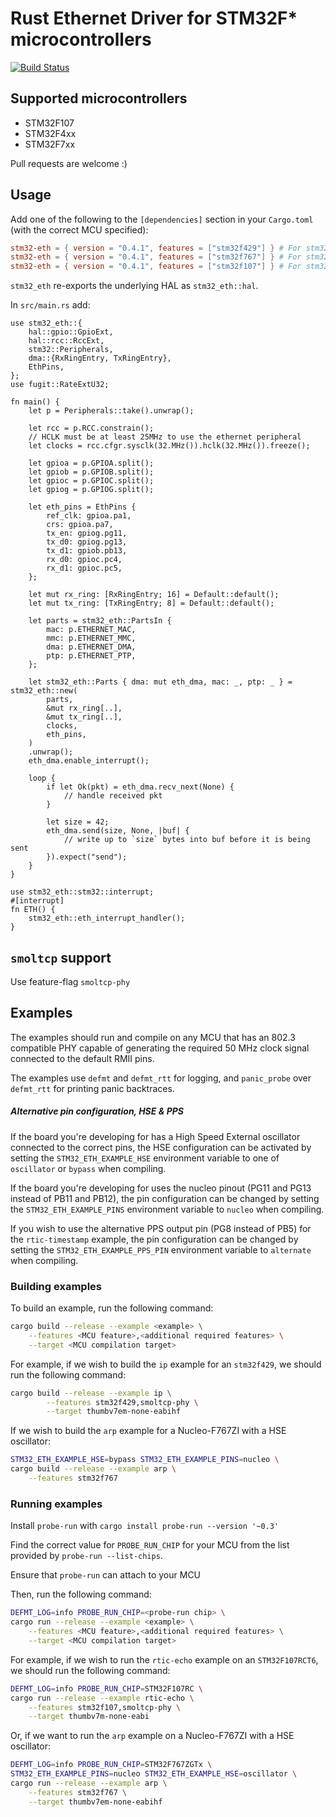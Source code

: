# Rust Ethernet Driver for STM32F* microcontrollers

[![Build Status](https://travis-ci.org/stm32-rs/stm32-eth.svg?branch=master)](https://travis-ci.org/stm32-rs/stm32-eth)

## Supported microcontrollers

* STM32F107
* STM32F4xx
* STM32F7xx

Pull requests are welcome :)

## Usage

Add one of the following to the `[dependencies]` section in your `Cargo.toml` (with the correct MCU specified):

```toml
stm32-eth = { version = "0.4.1", features = ["stm32f429"] } # For stm32f4xx-like MCUs
stm32-eth = { version = "0.4.1", features = ["stm32f767"] } # For stm32f7xx-like MCUs
stm32-eth = { version = "0.4.1", features = ["stm32f107"] } # For stm32f107
```

`stm32_eth` re-exports the underlying HAL as `stm32_eth::hal`.

In `src/main.rs` add:

```rust,no_run
use stm32_eth::{
    hal::gpio::GpioExt,
    hal::rcc::RccExt,
    stm32::Peripherals,
    dma::{RxRingEntry, TxRingEntry},
    EthPins,
};
use fugit::RateExtU32;

fn main() {
    let p = Peripherals::take().unwrap();

    let rcc = p.RCC.constrain();
    // HCLK must be at least 25MHz to use the ethernet peripheral
    let clocks = rcc.cfgr.sysclk(32.MHz()).hclk(32.MHz()).freeze();

    let gpioa = p.GPIOA.split();
    let gpiob = p.GPIOB.split();
    let gpioc = p.GPIOC.split();
    let gpiog = p.GPIOG.split();

    let eth_pins = EthPins {
        ref_clk: gpioa.pa1,
        crs: gpioa.pa7,
        tx_en: gpiog.pg11,
        tx_d0: gpiog.pg13,
        tx_d1: gpiob.pb13,
        rx_d0: gpioc.pc4,
        rx_d1: gpioc.pc5,
    };

    let mut rx_ring: [RxRingEntry; 16] = Default::default();
    let mut tx_ring: [TxRingEntry; 8] = Default::default();

    let parts = stm32_eth::PartsIn {
        mac: p.ETHERNET_MAC,
        mmc: p.ETHERNET_MMC,
        dma: p.ETHERNET_DMA,
        ptp: p.ETHERNET_PTP,
    };

    let stm32_eth::Parts { dma: mut eth_dma, mac: _, ptp: _ } = stm32_eth::new(
        parts,
        &mut rx_ring[..],
        &mut tx_ring[..],
        clocks,
        eth_pins,
    )
    .unwrap();
    eth_dma.enable_interrupt();

    loop {
        if let Ok(pkt) = eth_dma.recv_next(None) {
            // handle received pkt
        }

        let size = 42;
        eth_dma.send(size, None, |buf| {
            // write up to `size` bytes into buf before it is being sent
        }).expect("send");
    }
}

use stm32_eth::stm32::interrupt;
#[interrupt]
fn ETH() {
    stm32_eth::eth_interrupt_handler();
}
```


## `smoltcp` support

Use feature-flag `smoltcp-phy`

## Examples

The examples should run and compile on any MCU that has an 802.3 compatible PHY capable of generating the required 50 MHz clock signal connected to the default RMII pins.

The examples use `defmt` and `defmt_rtt` for logging, and `panic_probe` over `defmt_rtt` for printing panic backtraces.

##### Alternative pin configuration, HSE & PPS

If the board you're developing for has a High Speed External oscillator connected to the correct pins, the HSE configuration can be activated by setting the `STM32_ETH_EXAMPLE_HSE` environment variable to one of `oscillator` or `bypass` when compiling.

If the board you're developing for uses the nucleo pinout (PG11 and PG13 instead of PB11 and PB12), the pin configuration can be changed by setting the `STM32_ETH_EXAMPLE_PINS` environment variable to `nucleo` when compiling.

If you wish to use the alternative PPS output pin (PG8 instead of PB5) for the `rtic-timestamp` example, the pin configuration can be changed by setting the `STM32_ETH_EXAMPLE_PPS_PIN` environment variable to `alternate` when compiling.

### Building examples
To build an example, run the following command:
```bash
cargo build --release --example <example> \
    --features <MCU feature>,<additional required features> \
    --target <MCU compilation target>
```

For example, if we wish to build the `ip` example for an `stm32f429`, we should run the following command:

```bash
cargo build --release --example ip \
        --features stm32f429,smoltcp-phy \
        --target thumbv7em-none-eabihf
```

If we wish to build the `arp` example for a Nucleo-F767ZI with a HSE oscillator:

```bash
STM32_ETH_EXAMPLE_HSE=bypass STM32_ETH_EXAMPLE_PINS=nucleo \
cargo build --release --example arp \
    --features stm32f767
```

### Running examples
Install `probe-run` with `cargo install probe-run --version '~0.3'`

Find the correct value for `PROBE_RUN_CHIP` for your MCU from the list provided by `probe-run --list-chips`.

Ensure that `probe-run` can attach to your MCU

Then, run the following command:
```bash
DEFMT_LOG=info PROBE_RUN_CHIP=<probe-run chip> \
cargo run --release --example <example> \
    --features <MCU feature>,<additional required features> \
    --target <MCU compilation target>
```

For example, if we wish to run the `rtic-echo` example on an `STM32F107RCT6`, we should run the following command:

```bash
DEFMT_LOG=info PROBE_RUN_CHIP=STM32F107RC \
cargo run --release --example rtic-echo \
    --features stm32f107,smoltcp-phy \
    --target thumbv7m-none-eabi
```

Or, if we want to run the `arp` example on a Nucleo-F767ZI with a HSE oscillator:

```bash
DEFMT_LOG=info PROBE_RUN_CHIP=STM32F767ZGTx \
STM32_ETH_EXAMPLE_PINS=nucleo STM32_ETH_EXAMPLE_HSE=oscillator \
cargo run --release --example arp \
    --features stm32f767 \
    --target thumbv7em-none-eabihf
```

